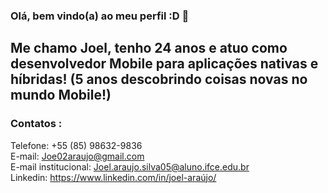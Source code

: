 ### Olá, bem vindo(a) ao meu perfil :D 👋

## Me chamo Joel, tenho 24 anos e atuo como desenvolvedor Mobile para aplicações nativas e híbridas! (5 anos descobrindo coisas novas no mundo Mobile!)

### Contatos :

Telefone: +55 (85) 98632-9836<br />
E-mail: Joe02araujo@gmail.com<br />
E-mail institucional: Joel.araujo.silva05@aluno.ifce.edu.br<br />
Linkedin: https://www.linkedin.com/in/joel-araújo/<br />
